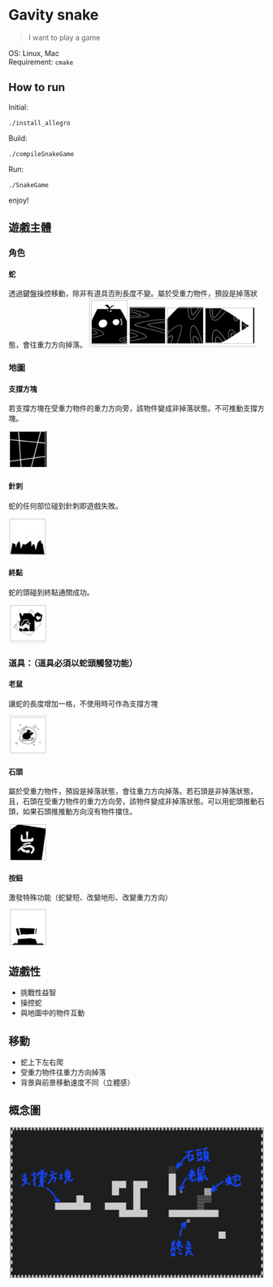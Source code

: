 # Gavity snake
>I want to play a game

OS: Linux, Mac  
Requirement: `cmake`

## How to run
Initial:
```bash=
./install_allegro
```
Build:
```bash=
./compileSnakeGame
```
Run:
```bash=
./SnakeGame
```
enjoy!

## 遊戲主體
### 角色
#### 蛇
透過鍵盤操控移動，除非有道具否則長度不變。屬於受重力物件，預設是掉落狀態，會往重力方向掉落。
![Snake](md_picture/Snake.png)

### 地圖
#### 支撐方塊
若支撐方塊在受重力物件的重力方向旁，該物件變成非掉落狀態。不可推動支撐方塊。

![Support block](md_picture/block.png)

#### 針刺
蛇的任何部位碰到針刺即遊戲失敗。

![spike](md_picture/spike.png)

#### 終點
蛇的頭碰到終點通關成功。

![end](md_picture/end.png)

### 道具：（道具必須以蛇頭觸發功能）
#### 老鼠
讓蛇的長度增加一格，不使用時可作為支撐方塊

![apple](md_picture/apple.png)

#### 石頭
屬於受重力物件，預設是掉落狀態，會往重力方向掉落。若石頭是非掉落狀態，且，石頭在受重力物件的重力方向旁，該物件變成非掉落狀態。可以用蛇頭推動石頭，如果石頭推推動方向沒有物件擋住。

![stone](md_picture/stone.png)

#### 按鈕
激發特殊功能（蛇變短、改變地形、改變重力方向）

![buttom](md_picture/buttom.png)

## 遊戲性
* 挑戰性益智
* 操控蛇
* 與地圖中的物件互動

## 移動
* 蛇上下左右爬
* 受重力物件往重力方向掉落
* 背景與前景移動速度不同（立體感）

## 概念圖
![overall](md_picture/overall.png)
